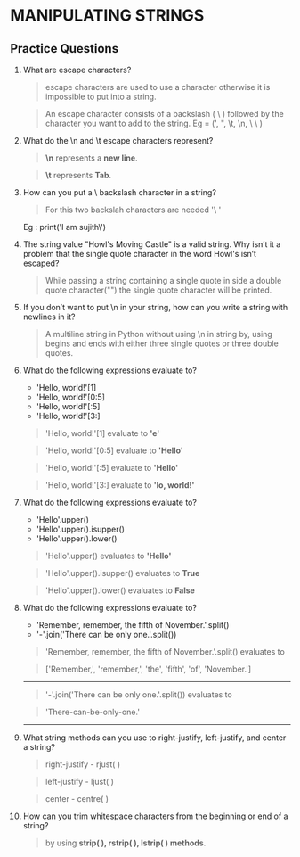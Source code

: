 # MANIPULATING STRINGS

## Practice Questions

1. What are escape characters?

    >escape characters are used to use a character otherwise it is impossible to put into a string.

    > An escape character consists of a backslash ( \ ) followed by the character you want to add to the string. Eg = (\', \", \t, \n, \ \ )

2. What do the \n and \t escape characters represent?

    >**\n** represents a **new line**.

    >**\t** represents **Tab**.

3. How can you put a \ backslash character in a string?

    >For this two backslah characters are needed '\ \' 

    Eg : print('I am sujith\\')

4. The string value "Howl's Moving Castle" is a valid string. Why isn’t it a problem that the single quote character in the word Howl's isn’t escaped?

    >While passing a string containing a single quote in side a  double quote character("") the single quote character will be printed.

5. If you don’t want to put \n in your string, how can you write a string with newlines in it?

    >A multiline string in Python without using \n in string by, using begins and ends with either three single quotes or three double quotes.

6. What do the following expressions evaluate to?
    - 'Hello, world!'[1]
    - 'Hello, world!'[0:5]
    - 'Hello, world!'[:5]
    - 'Hello, world!'[3:]

    > 'Hello, world!'[1] evaluate to **'e'**

    > 'Hello, world!'[0:5] evaluate to **'Hello'**

    > 'Hello, world!'[:5] evaluate to **'Hello'**

    >'Hello, world!'[3:] evaluate to **'lo, world!'**

7. What do the following expressions evaluate to?

    - 'Hello'.upper()
    - 'Hello'.upper().isupper()
    - 'Hello'.upper().lower()

    > 'Hello'.upper() evaluates to **'Hello'**

    >'Hello'.upper().isupper() evaluates to **True**

    >'Hello'.upper().lower() evaluates to **False**

8. What do the following expressions evaluate to?

    - 'Remember, remember, the fifth of November.'.split()
     - '-'.join('There can be only one.'.split())

    > 'Remember, remember, the fifth of November.'.split() evaluates to 
    
    >['Remember,', 'remember,', 'the', 'fifth', 'of', 'November.']
    ------------


   >'-'.join('There can be only one.'.split()) evaluates to

   > 'There-can-be-only-one.'

   -----

9. What string methods can you use to right-justify, left-justify, and center a string?

    > right-justify - rjust( )

    >left-justify - ljust( )

    >center - centre( )

10. How can you trim whitespace characters from the beginning or end of a string?

    >by using **strip( ), rstrip( ), lstrip( ) methods**.